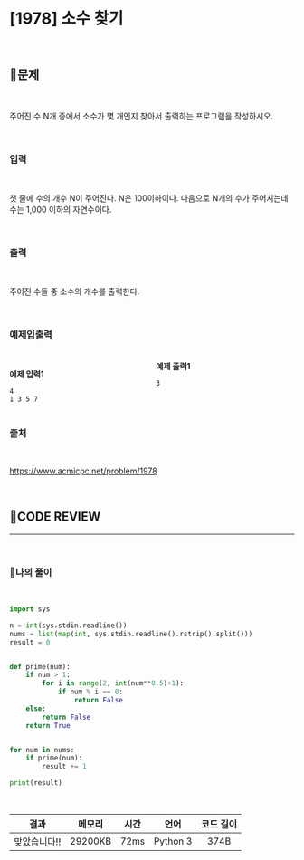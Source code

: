 # [1978] 소수 찾기

<br/>

## **📝문제**

<br/>

주어진 수 N개 중에서 소수가 몇 개인지 찾아서 출력하는 프로그램을 작성하시오.

<br/>

### **입력**

<br/>

첫 줄에 수의 개수 N이 주어진다. N은 100이하이다. 다음으로 N개의 수가 주어지는데 수는 1,000 이하의 자연수이다.

<br/>

### **출력**

<br/>

주어진 수들 중 소수의 개수를 출력한다.

<br/>

### **예제입출력**

<br/>

<div style="column-count:2; ">
  <div>

**예제 입력1**

```
4
1 3 5 7
```

  </div>
  <div>

**예제 출력1**

```
3
```

  </div>
</div>

<br/>

### **출처**

<br/>

https://www.acmicpc.net/problem/1978

<br/>

## **🧐CODE REVIEW**
***

<br/>

### **🧾나의 풀이**

<br/>

```python
import sys

n = int(sys.stdin.readline())
nums = list(map(int, sys.stdin.readline().rstrip().split()))
result = 0


def prime(num):
    if num > 1:
        for i in range(2, int(num**0.5)+1):
            if num % i == 0:
                return False
    else:
        return False
    return True


for num in nums:
    if prime(num):
        result += 1

print(result)
```

<br/>

결과	| 메모리 |	시간 |	언어 |	코드 길이 
:----:|:-----:|:-----:|:-----:|:--------:
맞았습니다!! |	29200KB |	72ms |	Python 3 |	374B

<br/>